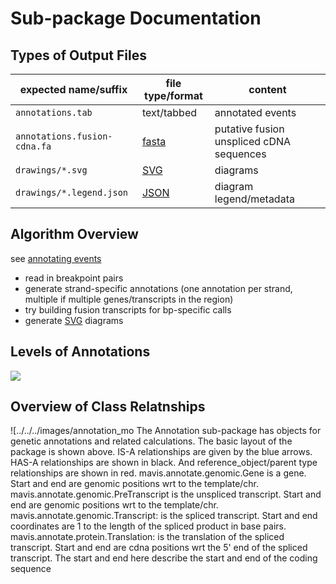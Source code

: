 # Sub-package Documentation


## Types of Output Files

| expected name/suffix           | file type/format          | content                                  |
| ------------------------------ | ------------------------- | ---------------------------------------- |
| ``annotations.tab``            | text/tabbed               | annotated events                         |
| ``annotations.fusion-cdna.fa`` | [fasta](../../../../glossary/#fasta) | putative fusion unspliced cDNA sequences |
| ``drawings/*.svg``             | [SVG](../../../../glossary/#svg)     | diagrams                                 |
| ``drawings/*.legend.json``     | [JSON](../../../../glossary/#json)   | diagram legend/metadata                  |


## Algorithm Overview

see [annotating events](../../../../background/theory/#annotating-events)

- read in breakpoint pairs
- generate strand-specific annotations (one annotation per strand, multiple if multiple genes/transcripts in the region)
- try building fusion transcripts for bp-specific calls
- generate [SVG](../../../../glossary/#svg) diagrams

## Levels of Annotations

![](../../../../images/feature_levels.svg)


## Overview of Class Relatnships

![../../../images/annotation_mo
The Annotation sub-package has objects for genetic annotations and related calculations. The basic layout of the
package is shown above. IS-A relationships are given by the blue arrows. HAS-A relationships are shown in black.
And reference_object/parent
type relationships are shown in red. mavis.annotate.genomic.Gene is a gene. Start and end are
genomic positions wrt to the template/chr. mavis.annotate.genomic.PreTranscript is the
unspliced transcript. Start and end are genomic positions wrt to the template/chr.
mavis.annotate.genomic.Transcript: is the spliced transcript. Start and end coordinates are
1 to the length of the spliced product in base pairs.
mavis.annotate.protein.Translation: is the translation of the spliced transcript. Start and
end are cdna positions wrt the 5' end of the spliced transcript. The start and end here describe the start and end
of the coding sequence
